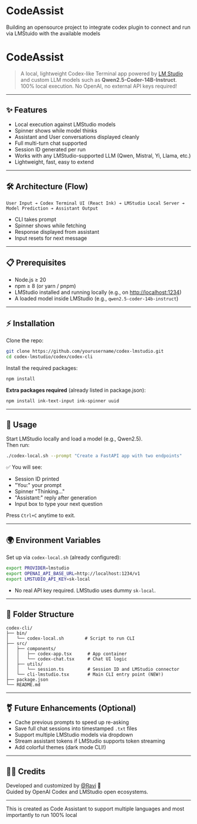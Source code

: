 # CodeAssist
Building an opensource project to integrate codex plugin to connect and run via LMStuido with the available models
# CodeAssist

> A local, lightweight Codex-like Terminal app powered by [LM Studio](https://lmstudio.ai/) and custom LLM models such as **Qwen2.5-Coder-14B-Instruct**.\
> 100% local execution. No OpenAI, no external API keys required!

---

## ✨ Features

- Local execution against LMStudio models
- Spinner shows while model thinks
- Assistant and User conversations displayed cleanly
- Full multi-turn chat supported
- Session ID generated per run
- Works with any LMStudio-supported LLM (Qwen, Mistral, Yi, Llama, etc.)
- Lightweight, fast, easy to extend

---

## 🛠 Architecture (Flow)

```plaintext
User Input ➔ Codex Terminal UI (React Ink) ➔ LMStudio Local Server ➔ Model Prediction ➔ Assistant Output
```

- CLI takes prompt
- Spinner shows while fetching
- Response displayed from assistant
- Input resets for next message

---

## 📋 Prerequisites

- Node.js ≥ 20
- npm ≥ 8 (or yarn / pnpm)
- LMStudio installed and running locally (e.g., on [http://localhost:1234](http://localhost:1234))
- A loaded model inside LMStudio (e.g., `qwen2.5-coder-14b-instruct`)

---

## ⚡ Installation

Clone the repo:

```bash
git clone https://github.com/yourusername/codex-lmstudio.git
cd codex-lmstudio/codex/codex-cli
```

Install the required packages:

```bash
npm install
```

**Extra packages required** (already listed in package.json):

```bash
npm install ink-text-input ink-spinner uuid
```

---

## 🚀 Usage

Start LMStudio locally and load a model (e.g., Qwen2.5).\
Then run:

```bash
./codex-local.sh --prompt "Create a FastAPI app with two endpoints"
```

✅ You will see:

- Session ID printed
- "You:" your prompt
- Spinner "Thinking..."
- "Assistant:" reply after generation
- Input box to type your next question

Press `Ctrl+C` anytime to exit.

---

## 🌍 Environment Variables

Set up via `codex-local.sh` (already configured):

```bash
export PROVIDER=lmstudio
export OPENAI_API_BASE_URL=http://localhost:1234/v1
export LMSTUDIO_API_KEY=sk-local
```

- No real API key required. LMStudio uses dummy `sk-local`.

---

## 📁 Folder Structure

```plaintext
codex-cli/
├── bin/
│   └── codex-local.sh        # Script to run CLI
├── src/
│   ├── components/
│   │   ├── codex-app.tsx      # App container
│   │   └── codex-chat.tsx     # Chat UI logic
│   ├── utils/
│   │   └── session.ts         # Session ID and LMStudio connector
│   └── cli-lmstudio.tsx       # Main CLI entry point (NEW!)
├── package.json
└── README.md
```

---

## ⚧️ Future Enhancements (Optional)

- Cache previous prompts to speed up re-asking
- Save full chat sessions into timestamped `.txt` files
- Support multiple LMStudio models via dropdown
- Stream assistant tokens if LMStudio supports token streaming
- Add colorful themes (dark mode CLI!)

---

## 👨‍💻 Credits

Developed and customized by [@Ravi](https://github.com/rkkuruganthy) 🚀\
Guided by OpenAI Codex and LMStudio open ecosystems.

---

This is created as Code Assistant to support multiple languages and most importantly to run 100% local

 
